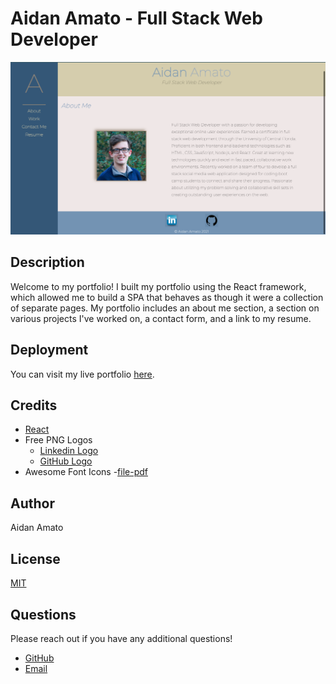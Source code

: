 # Aidan Amato - Full Stack Web Developer

![Screenshot of portfolio](./src/assets/images/portfolio-screenshot.png
)

## Description

Welcome to my portfolio! I built my portfolio using the React framework, which allowed me to build a SPA that behaves as though it were a collection of separate pages. My portfolio includes an about me section, a section on various projects I've worked on, a contact form, and a link to my resume.

## Deployment

You can visit my live portfolio [here](https://aidanamato.github.io/professional-portfolio/).

## Credits

- [React](https://reactjs.org/)
- Free PNG Logos
  - [Linkedin Logo](https://www.freepnglogos.com/images/linkedin-logo-png-1825.html)
  - [GitHub Logo](https://www.freepnglogos.com/images/512x512-logo-27148.html)
- Awesome Font Icons
  -[file-pdf](https://fontawesome.com/v5.15/icons/file-pdf?style=regular)

## Author

Aidan Amato

## License

[MIT](./LICENSE.txt)

## Questions

Please reach out if you have any additional questions!

- [GitHub](https://github.com/aidanamato)
- [Email](mailto:aidanamato@comcast.net)

